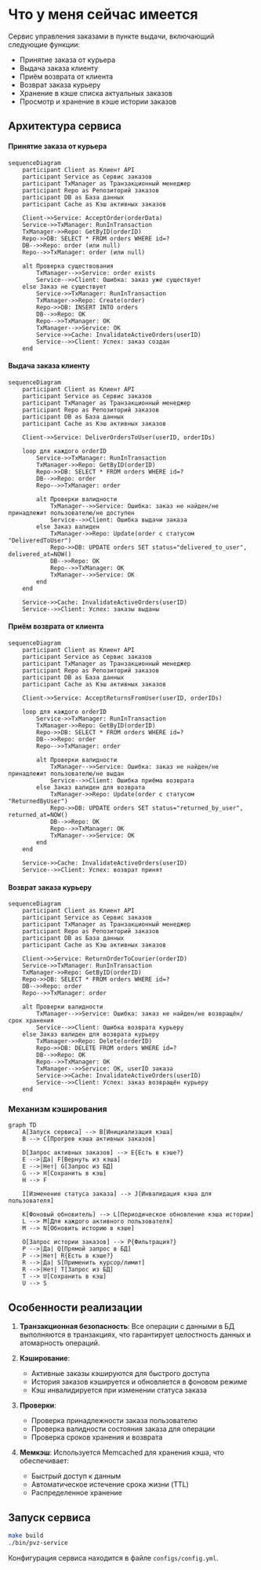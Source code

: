 # Что у меня сейчас имеется

Сервис управления заказами в пункте выдачи, включающий следующие функции:
- Принятие заказа от курьера
- Выдача заказа клиенту
- Приём возврата от клиента
- Возврат заказа курьеру
- Хранение в кэше списка актуальных заказов
- Просмотр и хранение в кэше истории заказов

## Архитектура сервиса

#### Принятие заказа от курьера

```mermaid
sequenceDiagram
    participant Client as Клиент API
    participant Service as Сервис заказов
    participant TxManager as Транзакционный менеджер
    participant Repo as Репозиторий заказов
    participant DB as База данных
    participant Cache as Кэш активных заказов

    Client->>Service: AcceptOrder(orderData)
    Service->>TxManager: RunInTransaction
    TxManager->>Repo: GetByID(orderID)
    Repo->>DB: SELECT * FROM orders WHERE id=?
    DB-->>Repo: order (или null)
    Repo-->>TxManager: order (или null)
    
    alt Проверка существования
        TxManager-->>Service: order exists
        Service-->>Client: Ошибка: заказ уже существует
    else Заказ не существует
        Service->>TxManager: RunInTransaction
        TxManager->>Repo: Create(order)
        Repo->>DB: INSERT INTO orders
        DB-->>Repo: OK
        Repo-->>TxManager: OK
        TxManager-->>Service: OK
        Service->>Cache: InvalidateActiveOrders(userID)
        Service-->>Client: Успех: заказ создан
    end
```

#### Выдача заказа клиенту

```mermaid
sequenceDiagram
    participant Client as Клиент API
    participant Service as Сервис заказов
    participant TxManager as Транзакционный менеджер
    participant Repo as Репозиторий заказов
    participant DB as База данных
    participant Cache as Кэш активных заказов

    Client->>Service: DeliverOrdersToUser(userID, orderIDs)
    
    loop для каждого orderID
        Service->>TxManager: RunInTransaction
        TxManager->>Repo: GetByID(orderID)
        Repo->>DB: SELECT * FROM orders WHERE id=?
        DB-->>Repo: order
        Repo-->>TxManager: order
        
        alt Проверки валидности
            TxManager-->>Service: Ошибка: заказ не найден/не принадлежит пользователю/не доступен
            Service-->>Client: Ошибка выдачи заказа
        else Заказ валиден
            TxManager->>Repo: Update(order с статусом "DeliveredToUser")
            Repo->>DB: UPDATE orders SET status="delivered_to_user", delivered_at=NOW()
            DB-->>Repo: OK
            Repo-->>TxManager: OK
            TxManager-->>Service: OK
        end
    end
    
    Service->>Cache: InvalidateActiveOrders(userID)
    Service-->>Client: Успех: заказы выданы
```

#### Приём возврата от клиента

```mermaid
sequenceDiagram
    participant Client as Клиент API
    participant Service as Сервис заказов
    participant TxManager as Транзакционный менеджер
    participant Repo as Репозиторий заказов
    participant DB as База данных
    participant Cache as Кэш активных заказов

    Client->>Service: AcceptReturnsFromUser(userID, orderIDs)
    
    loop для каждого orderID
        Service->>TxManager: RunInTransaction
        TxManager->>Repo: GetByID(orderID)
        Repo->>DB: SELECT * FROM orders WHERE id=?
        DB-->>Repo: order
        Repo-->>TxManager: order
        
        alt Проверки валидности
            TxManager-->>Service: Ошибка: заказ не найден/не принадлежит пользователю/не выдан
            Service-->>Client: Ошибка приёма возврата
        else Заказ валиден для возврата
            TxManager->>Repo: Update(order с статусом "ReturnedByUser")
            Repo->>DB: UPDATE orders SET status="returned_by_user", returned_at=NOW()
            DB-->>Repo: OK
            Repo-->>TxManager: OK
            TxManager-->>Service: OK
        end
    end
    
    Service->>Cache: InvalidateActiveOrders(userID)
    Service-->>Client: Успех: возврат принят
```

#### Возврат заказа курьеру

```mermaid
sequenceDiagram
    participant Client as Клиент API
    participant Service as Сервис заказов
    participant TxManager as Транзакционный менеджер
    participant Repo as Репозиторий заказов
    participant DB as База данных
    participant Cache as Кэш активных заказов

    Client->>Service: ReturnOrderToCourier(orderID)
    Service->>TxManager: RunInTransaction
    TxManager->>Repo: GetByID(orderID)
    Repo->>DB: SELECT * FROM orders WHERE id=?
    DB-->>Repo: order
    Repo-->>TxManager: order
    
    alt Проверки валидности
        TxManager-->>Service: Ошибка: заказ не найден/не возвращён/срок хранения
        Service-->>Client: Ошибка возврата курьеру
    else Заказ валиден для возврата курьеру
        TxManager->>Repo: Delete(orderID)
        Repo->>DB: DELETE FROM orders WHERE id=?
        DB-->>Repo: OK
        Repo-->>TxManager: OK
        TxManager-->>Service: OK, userID заказа
        Service->>Cache: InvalidateActiveOrders(userID)
        Service-->>Client: Успех: заказ возвращён курьеру
    end
```

### Механизм кэширования

```mermaid
graph TD
    A[Запуск сервиса] --> B[Инициализация кэша]
    B --> C[Прогрев кэша активных заказов]
    
    D[Запрос активных заказов] --> E{Есть в кэше?}
    E -->|Да| F[Вернуть из кэша]
    E -->|Нет| G[Запрос из БД]
    G --> H[Сохранить в кэш]
    H --> F
    
    I[Изменение статуса заказа] --> J[Инвалидация кэша для пользователя]
    
    K[Фоновый обновитель] --> L[Периодическое обновление кэша истории]
    L --> M[Для каждого активного пользователя]
    M --> N[Обновить историю в кэше]
    
    O[Запрос истории заказов] --> P{Фильтрация?}
    P -->|Да| Q[Прямой запрос в БД]
    P -->|Нет| R{Есть в кэше?}
    R -->|Да| S[Применить курсор/лимит]
    R -->|Нет| T[Запрос из БД]
    T --> U[Сохранить в кэш]
    U --> S
```

## Особенности реализации

1. **Транзакционная безопасность**: Все операции с данными в БД выполняются в транзакциях, что гарантирует целостность данных и атомарность операций.

2. **Кэширование**:
   - Активные заказы кэшируются для быстрого доступа
   - История заказов кэшируется и обновляется в фоновом режиме
   - Кэш инвалидируется при изменении статуса заказа

3. **Проверки**:
   - Проверка принадлежности заказа пользователю
   - Проверка валидности состояния заказа для операции
   - Проверка сроков хранения и возврата

4. **Мемкэш**: Используется Memcached для хранения кэша, что обеспечивает:
   - Быстрый доступ к данным
   - Автоматическое истечение срока жизни (TTL)
   - Распределенное хранение

## Запуск сервиса

```bash
make build
./bin/pvz-service
```

Конфигурация сервиса находится в файле `configs/config.yml`.
